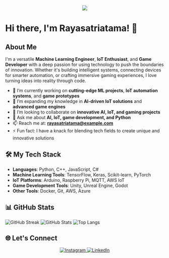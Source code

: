 
<h3 align="center">
  <img src="https://readme-typing-svg.herokuapp.com?font=miracode&color=%2336BCF7&center=true&vCenter=true&width=500&lines=Machine+Learning+Engineer;IoT+Enthusiast;Game+Developer;Building+the+Future+with+Technology" />
</h3>

# Hi there, I'm Rayasatriatama! 👋

## About Me

I'm a versatile **Machine Learning Engineer**, **IoT Enthusiast**, and **Game Developer** with a deep passion for using technology to push the boundaries of innovation. Whether it's building intelligent systems, connecting devices for smarter automation, or crafting immersive gaming experiences, I love turning ideas into reality through code.

- 🔭 I’m currently working on **cutting-edge ML projects**, **IoT automation systems**, and **game prototypes**
- 🌱 I’m expanding my knowledge in **AI-driven IoT solutions** and **advanced game engines**
- 👯 I’m looking to collaborate on **innovative AI, IoT, and gaming projects**
- 💬 Ask me about **AI, IoT, game development, and Python**
- 📫 Reach me at: **rayasatriatama@example.com**
- ⚡ Fun fact: I have a knack for blending tech fields to create unique and innovative solutions

## 🛠️ My Tech Stack

- **Languages**: Python, C++, JavaScript, C#
- **Machine Learning Tools**: TensorFlow, Keras, Scikit-learn, PyTorch
- **IoT Platforms**: Arduino, Raspberry Pi, MQTT, AWS IoT
- **Game Development Tools**: Unity, Unreal Engine, Godot
- **Other Tools**: Docker, Git, AWS, Azure

## 📊 GitHub Stats

![GitHub Streak](https://github-readme-streak-stats.herokuapp.com/?user=rayasatriatama&theme=tokyonight&hide_border=false)
![GitHub Stats](https://github-readme-stats.vercel.app/api?username=rayasatriatama&theme=tokyonight&hide_border=false&show_icons=true)
![Top Langs](https://github-readme-stats.vercel.app/api/top-langs/?username=rayasatriatama&theme=tokyonight&hide_border=false&layout=compact)

## 🌐 Let's Connect

<p align='center'>
  <a href="https://www.instagram.com/rayasatriatama" target="_blank">
    <img src="https://img.shields.io/badge/Instagram-E4405F?style=for-the-badge&logo=instagram&logoColor=white" alt="Instagram">
  </a>
  <a href="https://linkedin.com/in/rayasatriatama" target="_blank">
    <img src="https://img.shields.io/badge/LinkedIn-0077B5?style=for-the-badge&logo=linkedin&logoColor=white" alt="LinkedIn">
  </a>
</p>
